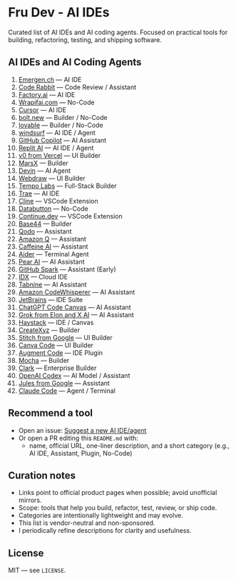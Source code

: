 # Fru Dev - AI IDEs

Curated list of AI IDEs and AI coding agents. Focused on practical tools for building, refactoring, testing, and shipping software.

## AI IDEs and AI Coding Agents
1. [Emergen.ch](https://emergen.ch) — AI IDE
2. [Code Rabbit](https://coderabbit.ai) — Code Review / Assistant
3. [Factory.ai](https://factory.ai) — AI IDE
4. [Wrapifai.com](https://wrapifai.com) — No-Code
5. [Cursor](https://cursor.so) — AI IDE
6. [bolt.new](https://bolt.new) — Builder / No-Code
7. [lovable](https://lovable.so) — Builder / No-Code
8. [windsurf](https://windsurf.ai) — AI IDE / Agent
9. [GitHub Copilot](https://github.com/features/copilot) — AI Assistant
10. [Replit AI](https://replit.com) — AI IDE / Agent
11. [v0 from Vercel](https://v0.dev) — UI Builder
12. [MarsX](https://marsx.dev) — Builder
13. [Devin](https://devin.ai) — AI Agent
14. [Webdraw](https://webdraw.io) — UI Builder
15. [Tempo Labs](https://tempolabs.io) — Full-Stack Builder
16. [Trae](https://trae.ai) — AI IDE
17. [Cline](https://cline.dev) — VSCode Extension
18. [Databutton](https://databutton.com) — No-Code
19. [Continue.dev](https://continue.dev) — VSCode Extension
20. [Base44](https://base44.io) — Builder
21. [Qodo](https://qodo.dev) — Assistant
22. [Amazon Q](https://aws.amazon.com/amazonq) — Assistant
23. [Caffeine AI](https://caffeine.dev) — Assistant
24. [Aider](https://aider.chat) — Terminal Agent
25. [Pear AI](https://pearai.dev) — AI Assistant
26. [GitHub Spark](https://github.com/features/spark) — Assistant (Early)
27. [IDX](https://idx.dev) — Cloud IDE
28. [Tabnine](https://tabnine.com) — AI Assistant
29. [Amazon CodeWhisperer](https://aws.amazon.com/codewhisperer) — AI Assistant
30. [JetBrains](https://www.jetbrains.com) — IDE Suite
31. [ChatGPT Code Canvas](https://openai.com) — AI Assistant
32. [Grok from Elon and X AI](https://x.ai) — AI Assistant
33. [Haystack](https://haystack.tools) — IDE / Canvas
34. [CreateXyz](https://create.xyz) — Builder
35. [Stitch from Google](https://stitch.google) — UI Builder
36. [Canva Code](https://www.canva.com) — UI Builder
37. [Augment Code](https://augmentcode.dev) — IDE Plugin
38. [Mocha](https://buildwithmocha.com) — Builder
39. [Clark](https://clark.tools) — Enterprise Builder
40. [OpenAI Codex](https://openai.com) — AI Model / Assistant
41. [Jules from Google](https://jules.google) — Assistant
42. [Claude Code](https://github.com/anthropics/claude-code) — Agent / Terminal

## Recommend a tool
- Open an issue: [Suggest a new AI IDE/agent](https://github.com/frulouis/fl-ai-ides/issues/new)
- Or open a PR editing this `README.md` with:
  - name, official URL, one-liner description, and a short category (e.g., AI IDE, Assistant, Plugin, No-Code)

## Curation notes
- Links point to official product pages when possible; avoid unofficial mirrors.
- Scope: tools that help you build, refactor, test, review, or ship code.
- Categories are intentionally lightweight and may evolve.
- This list is vendor-neutral and non-sponsored.
- I periodically refine descriptions for clarity and usefulness.

## License
MIT — see `LICENSE`.
